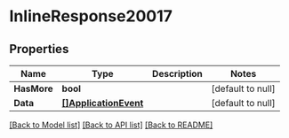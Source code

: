 # InlineResponse20017

## Properties
Name | Type | Description | Notes
------------ | ------------- | ------------- | -------------
**HasMore** | **bool** |  | [default to null]
**Data** | [**[]ApplicationEvent**](ApplicationEvent.md) |  | [default to null]

[[Back to Model list]](../README.md#documentation-for-models) [[Back to API list]](../README.md#documentation-for-api-endpoints) [[Back to README]](../README.md)


